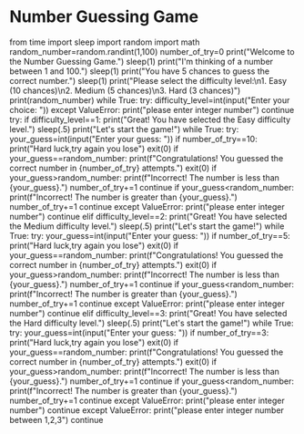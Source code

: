 # Number Guessing Game
from time import sleep
import random
import math
random_number=random.randint(1,100)
number_of_try=0
print("Welcome to the Number Guessing Game.")
sleep(1)
print("I'm thinking of a number between 1 and 100.")
sleep(1)
print("You have 5 chances to guess the correct number.")
sleep(1)
print("Please select the difficulty level:\n1. Easy (10 chances)\n2. Medium (5 chances)\n3. Hard (3 chances)")
print(random_number)
while True:
    try:
        difficulty_level=int(input("Enter your choice: "))
    except ValueError:
        print("please enter integer number")
        continue
    try:
        if difficulty_level==1:
            print("Great! You have selected the Easy difficulty level.")
            sleep(.5)
            print("Let's start the game!")
            while True:
                try:
                    your_guess=int(input("Enter your guess: "))
                    if number_of_try==10:
                        print("Hard luck,try again you lose")
                        exit(0)
                    if your_guess==random_number:
                        print(f"Congratulations! You guessed the correct number in {number_of_try} attempts.")
                        exit(0)
                    if your_guess>random_number:
                        print(f"Incorrect! The number is less than {your_guess}.")
                        number_of_try+=1
                        continue
                    if your_guess<random_number:
                        print(f"Incorrect! The number is greater than {your_guess}.")
                        number_of_try+=1
                        continue
                except ValueError:
                    print("please enter integer number")
                    continue
        elif difficulty_level==2:
            print("Great! You have selected the Medium difficulty level.")
            sleep(.5)
            print("Let's start the game!")
            while True:
                try:
                    your_guess=int(input("Enter your guess: "))
                    if number_of_try==5:
                        print("Hard luck,try again you lose")
                        exit(0)
                    if your_guess==random_number:
                        print(f"Congratulations! You guessed the correct number in {number_of_try} attempts.")
                        exit(0)
                    if your_guess>random_number:
                        print(f"Incorrect! The number is less than {your_guess}.")
                        number_of_try+=1
                        continue
                    if your_guess<random_number:
                        print(f"Incorrect! The number is greater than {your_guess}.")
                        number_of_try+=1
                        continue
                except ValueError:
                    print("please enter integer number")
                    continue
        elif difficulty_level==3:
            print("Great! You have selected the Hard difficulty level.")
            sleep(.5)
            print("Let's start the game!")
            while True:
                try:
                    your_guess=int(input("Enter your guess: "))
                    if number_of_try==3:
                        print("Hard luck,try again you lose")
                        exit(0)
                    if your_guess==random_number:
                        print(f"Congratulations! You guessed the correct number in {number_of_try} attempts.")
                        exit(0)
                    if your_guess>random_number:
                        print(f"Incorrect! The number is less than {your_guess}.")
                        number_of_try+=1
                        continue
                    if your_guess<random_number:
                        print(f"Incorrect! The number is greater than {your_guess}.")
                        number_of_try+=1
                        continue
                except ValueError:
                    print("please enter integer number")
                    continue
    except ValueError:
        print("please enter integer number between 1,2,3")
        continue
